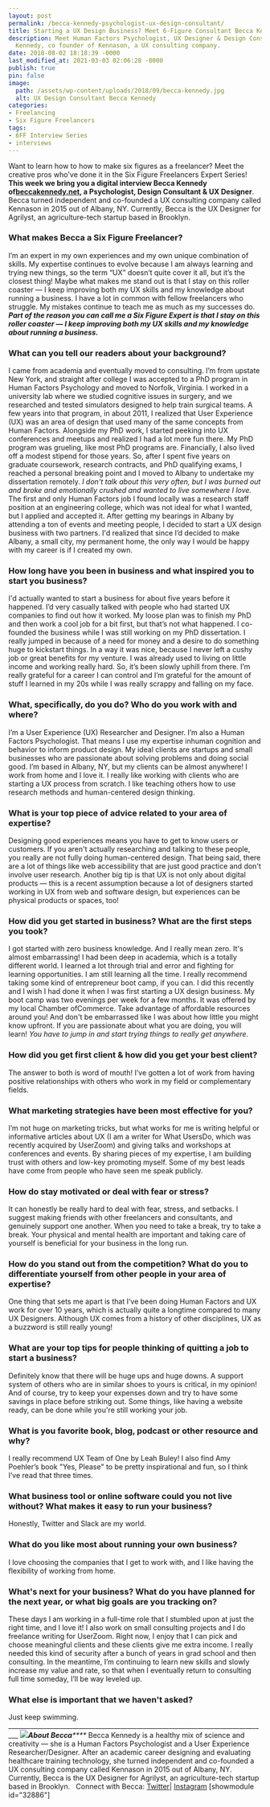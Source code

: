 ```yaml
---
layout: post
permalink: /becca-kennedy-psychologist-ux-design-consultant/
title: Starting a UX Design Business? Meet 6-Figure Consultant Becca Kennedy
description: Meet Human Factors Psychologist, UX Designer & Design Consultant, Becca
  Kennedy, co founder of Kennason, a UX consulting company.
date: 2018-08-02 18:18:39 -0000
last_modified_at: 2021-03-03 02:06:28 -0000
publish: true
pin: false
image:
  path: /assets/wp-content/uploads/2018/09/becca-kennedy.jpg
  alt: UX Design Consultant Becca Kennedy
categories:
- Freelancing
- Six Figure Freelancers
tags:
- 6FF Interview Series
- interviews
---
```

Want to learn how to how to make six figures as a freelancer? Meet the creative pros who've done it in the Six Figure Freelancers Expert Series! **This week we bring you a digital interview Becca Kennedy of[beccakennedy.net](https://www.beccakennedy.net/), a Psychologist, Design Consultant & UX Designer**. Becca turned independent and co-founded a UX consulting company called Kennason in 2015 out of Albany, NY. Currently, Becca is the UX Designer for Agrilyst, an agriculture-tech startup based in Brooklyn.

### **What makes Becca a Six Figure Freelancer?**

I’m an expert in my own experiences and my own unique combination of skills. My expertise continues to evolve because I am always learning and trying new things, so the term “UX” doesn’t quite cover it all, but it’s the closest thing! Maybe what makes me stand out is that I stay on this roller coaster — I keep improving both my UX skills and my knowledge about running a business. I have a lot in common with fellow freelancers who struggle. My mistakes continue to teach me as much as my successes do. _**Part of the reason you can call me a Six Figure Expert is that I stay on this roller coaster — I keep improving both my UX skills and my knowledge about running a business.**_

### What can you tell our readers about your background?

I came from academia and eventually moved to consulting. I’m from upstate New York, and straight after college I was accepted to a PhD program in Human Factors Psychology and moved to Norfolk, Virginia. I worked in a university lab where we studied cognitive issues in surgery, and we researched and tested simulators designed to help train surgical teams. A few years into that program, in about 2011, I realized that User Experience (UX) was an area of design that used many of the same concepts from Human Factors. Alongside my PhD work, I started peeking into UX conferences and meetups and realized I had a lot more fun there. My PhD program was grueling, like most PhD programs are. Financially, I also lived off a modest stipend for those years. So, after I spent five years on graduate coursework, research contracts, and PhD qualifying exams, I reached a personal breaking point and I moved to Albany to undertake my dissertation remotely. _I don't talk about this very often, but I was burned out and broke and emotionally crushed and wanted to live somewhere I love._ The first and only Human Factors job I found locally was a research staff position at an engineering college, which was not ideal for what I wanted, but I applied and accepted it. After getting my bearings in Albany by attending a ton of events and meeting people, I decided to start a UX design business with two partners. I'd realized that since I’d decided to make Albany, a small city, my permanent home, the only way I would be happy with my career is if I created my own.

### How long have you been in business and what inspired you to start you business?

I'd actually wanted to start a business for about five years before it happened. I’d very casually talked with people who had started UX companies to find out how it worked. My loose plan was to finish my PhD and then work a cool job for a bit first, but that’s not what happened. I co-founded the business while I was still working on my PhD dissertation. I really jumped in because of a need for money and a desire to do something huge to kickstart things. In a way it was nice, because I never left a cushy job or great benefits for my venture. I was already used to living on little income and working really hard. So, it’s been slowly uphill from there. I’m really grateful for a career I can control and I’m grateful for the amount of stuff I learned in my 20s while I was really scrappy and falling on my face.

### What, specifically, do you do? Who do you work with and where?

I’m a User Experience (UX) Researcher and Designer. I’m also a Human Factors Psychologist. That means I use my expertise inhuman cognition and behavior to inform product design. My ideal clients are startups and small businesses who are passionate about solving problems and doing social good. I’m based in Albany, NY, but my clients can be almost anywhere! I work from home and I love it. I really like working with clients who are starting a UX process from scratch. I like teaching others how to use research methods and human-centered design thinking.

### What is your top piece of advice related to your area of expertise?

Designing good experiences means you have to get to know users or customers. If you aren't actually researching and talking to these people, you really are not fully doing human-centered design. That being said, there are a lot of things like web accessibility that are just good practice and don't involve user research. Another big tip is that UX is not only about digital products — this is a recent assumption because a lot of designers started working in UX from web and software design, but experiences can be physical products or spaces, too!

### How did you get started in business? What are the first steps you took?

I got started with zero business knowledge. And I really mean zero. It's almost embarrassing! I had been deep in academia, which is a totally different world. I learned a lot through trial and error and fighting for learning opportunities. I am still learning all the time. I really recommend taking some kind of entrepreneur boot camp, if you can. I did this recently and I wish I had done it when I was first starting a UX design business. My boot camp was two evenings per week for a few months. It was offered by my local Chamber ofCommerce. Take advantage of affordable resources around you! And don't be embarrassed like I was about how little you might know upfront. If you are passionate about what you are doing, you will learn! _You have to jump in and start trying things to really get anywhere._

### How did you get first client & how did you get your best client?

The answer to both is word of mouth! I’ve gotten a lot of work from having positive relationships with others who work in my field or complementary fields.

### What marketing strategies have been most effective for you?

I’m not huge on marketing tricks, but what works for me is writing helpful or informative articles about UX (I am a writer for What UsersDo, which was recently acquired by UserZoom) and giving talks and workshops at conferences and events. By sharing pieces of my expertise, I am building trust with others and low-key promoting myself. Some of my best leads have come from people who have seen me speak publicly.

### How do stay motivated or deal with fear or stress?

It can honestly be really hard to deal with fear, stress, and setbacks. I suggest making friends with other freelancers and consultants, and genuinely support one another. When you need to take a break, try to take a break. Your physical and mental health are important and taking care of yourself is beneficial for your business in the long run.

### How do you stand out from the competition? What do you to differentiate yourself from other people in your area of expertise?

One thing that sets me apart is that I’ve been doing Human Factors and UX work for over 10 years, which is actually quite a longtime compared to many UX Designers. Although UX comes from a history of other disciplines, UX as a buzzword is still really young!

### What are your top tips for people thinking of quitting a job to start a business?

Definitely know that there will be huge ups and huge downs. A support system of others who are in similar shoes to yours is critical, in my opinion! And of course, try to keep your expenses down and try to have some savings in place before striking out. Some things, like having a website ready, can be done while you're still working your job.

### What is you favorite book, blog, podcast or other resource and why?

I really recommend UX Team of One by Leah Buley! I also find Amy Poehler’s book "Yes, Please" to be pretty inspirational and fun, so I think I’ve read that three times.

### What business tool or online software could you not live without? What makes it easy to run your business?

Honestly, Twitter and Slack are my world.

### What do you like most about running your own business?

I love choosing the companies that I get to work with, and I like having the flexibility of working from home.

### What's next for your business? What do you have planned for the next year, or what big goals are you tracking on?

These days I am working in a full-time role that I stumbled upon at just the right time, and I love it! I also work on small consulting projects and I do freelance writing for UserZoom. Right now, I enjoy that I can pick and choose meaningful clients and these clients give me extra income. I really needed this kind of security after a bunch of years in grad school and then consulting. In the meantime, I’m continuing to learn new skills and slowly increase my value and rate, so that when I eventually return to consulting full time someday, I’ll be way leveled up.

### What else is important that we haven't asked?

Just keep swimming. _________________________________________________________________________________ _**![](/assets/wp-content/uploads/2018/09/becca-2.jpg)About Becca******_ Becca Kennedy is a healthy mix of science and creativity — she is a Human Factors Psychologist and a User Experience Researcher/Designer. After an academic career designing and evaluating healthcare training technology, she turned independent and co-founded a UX consulting company called Kennason in 2015 out of Albany, NY. Currently, Becca is the UX Designer for Agrilyst, an agriculture-tech startup based in Brooklyn.   Connect with Becca: [Twitter](https://twitter.com/@becca_kennedy)| [Instagram](https://www.instagram.com/becca___kennedy/) [showmodule id="32886"]
